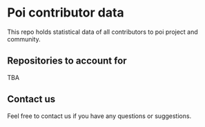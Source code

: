 # Poi contributor data

This repo holds statistical data of all contributors to poi project and community.

## Repositories to account for

TBA

## Contact us
Feel free to contact us if you have any questions or suggestions.
